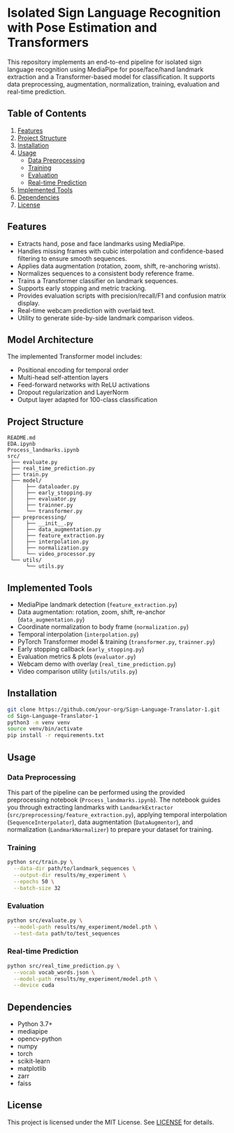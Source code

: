 # Isolated Sign Language Recognition with Pose Estimation and Transformers

This repository implements an end-to-end pipeline for isolated sign language recognition using MediaPipe for pose/face/hand landmark extraction and a Transformer-based model for classification. It supports data preprocessing, augmentation, normalization, training, evaluation and real-time prediction.

## Table of Contents
1. [Features](#features)  
2. [Project Structure](#project-structure)  
3. [Installation](#installation)  
4. [Usage](#usage)  
   - [Data Preprocessing](#data-preprocessing)  
   - [Training](#training)  
   - [Evaluation](#evaluation)  
   - [Real-time Prediction](#real-time-prediction)  
5. [Implemented Tools](#implemented-tools)  
6. [Dependencies](#dependencies)  
7. [License](#license)  

## Features
- Extracts hand, pose and face landmarks using MediaPipe.
- Handles missing frames with cubic interpolation and confidence-based filtering to ensure smooth sequences.
- Applies data augmentation (rotation, zoom, shift, re-anchoring wrists).  
- Normalizes sequences to a consistent body reference frame.  
- Trains a Transformer classifier on landmark sequences.  
- Supports early stopping and metric tracking.  
- Provides evaluation scripts with precision/recall/F1 and confusion matrix display.  
- Real-time webcam prediction with overlaid text.  
- Utility to generate side-by-side landmark comparison videos.

## Model Architecture
The implemented Transformer model includes:
- Positional encoding for temporal order
- Multi-head self-attention layers
- Feed-forward networks with ReLU activations
- Dropout regularization and LayerNorm
- Output layer adapted for 100-class classification


## Project Structure
```
README.md  
EDA.ipynb  
Process_landmarks.ipynb  
src/  
 ├── evaluate.py  
 ├── real_time_prediction.py  
 ├── train.py  
 ├── model/  
 │    ├── dataloader.py  
 │    ├── early_stopping.py  
 │    ├── evaluator.py  
 │    ├── trainner.py  
 │    └── transformer.py  
 ├── preprocessing/  
 │    ├── __init__.py  
 │    ├── data_augmentation.py  
 │    ├── feature_extraction.py  
 │    ├── interpolation.py  
 │    ├── normalization.py  
 │    └── video_processor.py  
 └── utils/  
      └── utils.py  
```

## Implemented Tools
- MediaPipe landmark detection (`feature_extraction.py`)  
- Data augmentation: rotation, zoom, shift, re-anchor (`data_augmentation.py`)  
- Coordinate normalization to body frame (`normalization.py`)  
- Temporal interpolation (`interpolation.py`)  
- PyTorch Transformer model & training (`transformer.py`, `trainner.py`)  
- Early stopping callback (`early_stopping.py`)  
- Evaluation metrics & plots (`evaluator.py`)  
- Webcam demo with overlay (`real_time_prediction.py`)  
- Video comparison utility (`utils/utils.py`)

## Installation
```bash
git clone https://github.com/your-org/Sign-Language-Translator-1.git
cd Sign-Language-Translator-1
python3 -m venv venv
source venv/bin/activate
pip install -r requirements.txt
```

## Usage
### Data Preprocessing
This part of the pipeline can be performed using the provided preprocessing notebook (`Process_landmarks.ipynb`). The notebook guides you through extracting landmarks with `LandmarkExtractor` (`src/preprocessing/feature_extraction.py`), applying temporal interpolation (`SequenceInterpolator`), data augmentation (`DataAugmentor`), and normalization (`LandmarkNormalizer`) to prepare your dataset for training.

### Training
```bash
python src/train.py \
  --data-dir path/to/landmark_sequences \
  --output-dir results/my_experiment \
  --epochs 50 \
  --batch-size 32
```

### Evaluation
```bash
python src/evaluate.py \
  --model-path results/my_experiment/model.pth \
  --test-data path/to/test_sequences
```

### Real-time Prediction
```bash
python src/real_time_prediction.py \
  --vocab vocab_words.json \
  --model-path results/my_experiment/model.pth \
  --device cuda
```

## Dependencies
- Python 3.7+  
- mediapipe  
- opencv-python  
- numpy  
- torch  
- scikit-learn  
- matplotlib  
- zarr  
- faiss  

## License
This project is licensed under the MIT License. See [LICENSE](LICENSE) for details.
